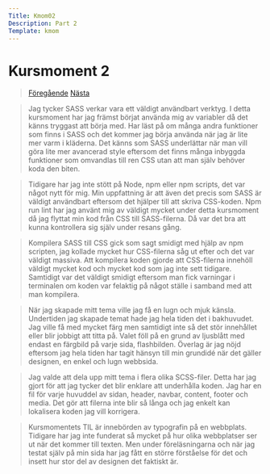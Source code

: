 ```yaml
---
Title: Kmom02
Description: Part 2
Template: kmom
---
```


Kursmoment 2
==================
><a href="kmom01" class="show"><i class="fas fa-arrow-left"></i> Föregående</a> <a href="kmom03" class="show">Nästa <i class="fas fa-arrow-right"></i> </a>

>Jag tycker SASS verkar vara ett väldigt användbart verktyg. I detta kursmoment har jag främst börjat använda mig av variabler då det känns tryggast att börja med. Har läst på om många andra funktioner som finns i SASS och det kommer jag börja använda när jag är lite mer varm i kläderna. Det känns som SASS underlättar när man vill göra lite mer avancerad style eftersom det finns många inbyggda funktioner som omvandlas till ren CSS utan att man själv behöver koda den biten.

>Tidigare har jag inte stött på Node, npm eller npm scripts, det var något nytt för mig. Min uppfattning är att även det precis som SASS är väldigt användbart eftersom det hjälper till att skriva CSS-koden. Npm run lint har jag använt mig av väldigt mycket under detta kursmoment då jag flyttat min kod från CSS till SASS-filerna. Då var det bra att kunna kontrollera sig själv under resans gång.

>Kompilera SASS till CSS gick som sagt smidigt med hjälp av npm scripten, jag kollade mycket hur CSS-filerna såg ut efter och det var väldigt massiva. Att kompilera koden gjorde att CSS-filerna innehöll väldigt mycket kod och mycket kod som jag inte sett tidigare. Samtidigt var det väldigt smidigt eftersom man fick varningar i terminalen om koden var felaktig på något ställe i samband med att man kompilera.

>När jag skapade mitt tema ville jag få en lugn och mjuk känsla. Undertiden jag skapade temat hade jag hela tiden det i bakhuvudet. Jag ville få med mycket färg men samtidigt inte så det stör innehållet eller blir jobbigt att titta på. Valet föll på en grund av ljusblått med endast en färgbild på varje sida, flashbilden. Överlag är jag nöjd eftersom jag hela tiden har tagit hänsyn till min grundidé när det gäller designen, en enkel och lugn webbsida.

>Jag valde att dela upp mitt tema i flera olika SCSS-filer. Detta har jag gjort för att jag tycker det blir enklare att underhålla koden. Jag har en fil för varje huvuddel av sidan, header, navbar, content, footer och media. Det gör att filerna inte blir så långa och jag enkelt kan lokalisera koden jag vill korrigera.

>Kursmomentets TIL är innebörden av typografin på en webbplats. Tidigare har jag inte funderat så mycket på hur olika webbplatser ser ut när det kommer till texten. Men under föreläsningarna och när jag testat själv på min sida har jag fått en större förståelse för det och insett hur stor del av designen det faktiskt är.
